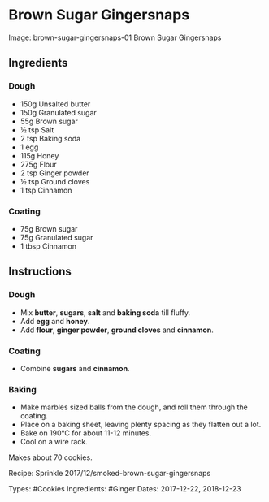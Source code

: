 # Brown Sugar Gingersnaps

Image: brown-sugar-gingersnaps-01 Brown Sugar Gingersnaps

## Ingredients

### Dough

* 150g Unsalted butter
* 150g Granulated sugar
* 55g Brown sugar
* &half; tsp Salt
* 2 tsp Baking soda
* 1 egg
* 115g Honey
* 275g Flour
* 2 tsp Ginger powder
* &half; tsp Ground cloves
* 1 tsp Cinnamon

### Coating

* 75g Brown sugar
* 75g Granulated sugar
* 1 tbsp Cinnamon

## Instructions

### Dough

* Mix **butter**, **sugars**, **salt** and **baking soda** till fluffy.
* Add **egg** and **honey**.
* Add **flour**, **ginger powder**, **ground cloves** and **cinnamon**.

### Coating

* Combine **sugars** and **cinnamon**.

### Baking

* Make marbles sized balls from the dough, and roll them through the coating.
* Place on a baking sheet, leaving plenty spacing as they flatten out a lot.
* Bake on 190&deg;C for about 11-12 minutes.
* Cool on a wire rack.

Makes about 70 cookies.

Recipe: Sprinkle 2017/12/smoked-brown-sugar-gingersnaps

Types: #Cookies
Ingredients: #Ginger
Dates: 2017-12-22, 2018-12-23
